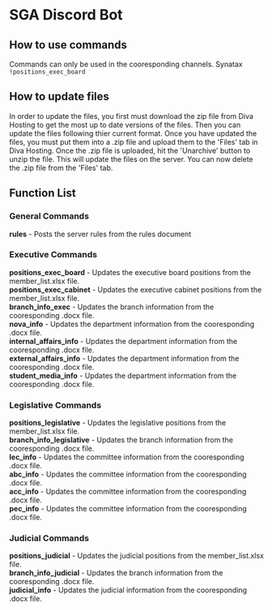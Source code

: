 # SGA Discord Bot

## How to use commands
Commands can only be used in the cooresponding channels. 
Synatax ```!positions_exec_board```

## How to update files
In order to update the files, you first must download the zip file from Diva Hosting to get the most up to date versions of the files. Then you can update the files following thier current format. Once you have updated the files, you must put them into a .zip file and upload them to the 'Files' tab in Diva Hosting. Once the .zip file is uploaded, hit the 'Unarchive' button to unzip the file. This will update the files on the server. You can now delete the .zip file from the 'Files' tab.

## Function List

### General Commands 
**rules** - Posts the server rules from the rules document <br>

### Executive Commands
**positions_exec_board** - Updates the executive board positions from the member_list.xlsx file.<br>
**positions_exec_cabinet** - Updates the executive cabinet positions from the member_list.xlsx file.<br>
**branch_info_exec** - Updates the branch information from the cooresponding .docx file.<br>
**nova_info** - Updates the department information from the cooresponding .docx file. <br>
**internal_affairs_info** - Updates the department information from the cooresponding .docx file. <br>
**external_affairs_info** - Updates the department information from the cooresponding .docx file. <br>
**student_media_info** - Updates the department information from the cooresponding .docx file. <br>

### Legislative Commands
**positions_legislative** - Updates the legislative positions from the member_list.xlsx file.<br>
**branch_info_legislative** - Updates the branch information from the cooresponding .docx file. <br>
**lec_info** - Updates the committee information from the cooresponding .docx file. <br>
**abc_info** - Updates the committee information from the cooresponding .docx file. <br>
**acc_info** - Updates the committee information from the cooresponding .docx file. <br>
**pec_info** - Updates the committee information from the cooresponding .docx file.<br>

### Judicial Commands
**positions_judicial** - Updates the judicial positions from the member_list.xlsx file.<br>
**branch_info_judicial** - Updates the branch information from the cooresponding .docx file. <br>
**judicial_info** - Updates the judicial information from the cooresponding .docx file. <br>



